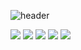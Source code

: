 <!--
**cymon337/cymon337** is a ✨ _special_ ✨ repository because its `README.md` (this file) appears on your GitHub profile.

Here are some ideas to get you started:

- 🔭 I’m currently working on ...
- 🌱 I’m currently learning ...
- 👯 I’m looking to collaborate on ...
- 🤔 I’m looking for help with ...
- 💬 Ask me about ...
- 📫 How to reach me: ...
- 😄 Pronouns: ...
- ⚡ Fun fact: ...
-->

![header](https://capsule-render.vercel.app/api?type=waving&color=timeGradient&text=Welcome%20Cymon's%20GitHub%20👋&animation=twinkling&fontSize=35&fontAlignY=40&fontAlign=70&height=250)


<img src="https://img.shields.io/badge/Spring-E8E8E8?style=for-the-badge&logo=Spring&logoColor=#6DB33F"> <img src="https://img.shields.io/badge/React-000000?style=for-the-badge&logo=React&logoColor=#61DAFB"> <img src="https://img.shields.io/badge/javascript-000000?style=for-the-badge&logo=javascript&logoColor=#F7DF1E"> <img src="https://img.shields.io/badge/Oracle DB-000000?style=for-the-badge&logo=oracle&logoColor=#F80000"> <img src="https://img.shields.io/badge/mysql-000000?style=for-the-badge&logo=mysql&logoColor=#4479A1">
